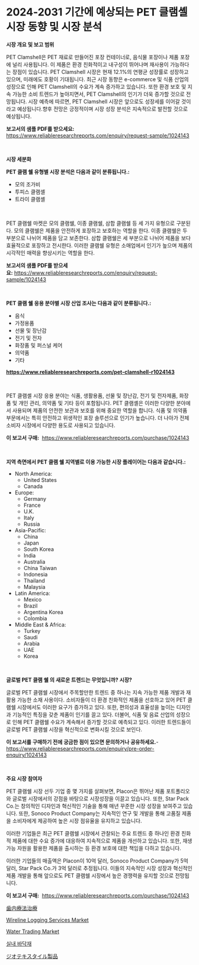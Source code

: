 <p><h1>2024-2031 기간에 예상되는 PET 클램셸 시장 동향 및 시장 분석</h1></p><p><strong>시장 개요 및 보고 범위</strong></p>
<p><p>PET Clamshell은 PET 재료로 만들어진 포장 컨테이너로, 음식물 포장이나 제품 포장에 널리 사용됩니다. 이 제품은 환경 친화적이고 내구성이 뛰어나며 재사용이 가능하다는 장점이 있습니다. PET Clamshell 시장은 현재 12.1%의 연평균 성장률로 성장하고 있으며, 미래에도 호황이 기대됩니다. 최근 시장 동향은 e-commerce 및 식품 산업의 성장으로 인해 PET Clamshell의 수요가 계속 증가하고 있습니다. 또한 환경 보호 및 지속 가능한 소비 트렌드가 높아지면서, PET Clamshell의 인기가 더욱 증가할 것으로 전망됩니다. 시장 예측에 따르면, PET Clamshell 시장은 앞으로도 성장세를 이어갈 것이라고 예상됩니다.향후 전망은 긍정적이며 시장 성장 분석은 지속적으로 발전할 것으로 예상됩니다.</p></p>
<p><strong>보고서의 샘플 PDF를 받으세요:</strong> <a href="https://www.reliableresearchreports.com/enquiry/request-sample/1024143">https://www.reliableresearchreports.com/enquiry/request-sample/1024143</a></p>
<p>&nbsp;</p>
<p><strong>시장 세분화</strong></p>
<p><strong>PET 클램 쉘 유형별 시장 분석은 다음과 같이 분류됩니다.:</strong></p>
<p><ul><li>모의 조가비</li><li>투피스 클램셸</li><li>트라이 클램셸</li></ul></p>
<p>&nbsp;</p>
<p><p>PET 클램쉘 마켓은 모의 클램쉘, 이종 클램쉘, 삼합 클램쉘 등 세 가지 유형으로 구분된다. 모의 클램쉘은 제품을 안전하게 포장하고 보호하는 역할을 한다. 이종 클램쉘은 두 부분으로 나뉘어 제품을 담고 보존한다. 삼합 클램쉘은 세 부분으로 나뉘어 제품을 보다 효율적으로 포장하고 전시한다. 이러한 클램쉘 유형은 소매업에서 인기가 높으며 제품의 시각적인 매력을 향상시키는 역할을 한다.</p></p>
<p><strong>보고서의 샘플 PDF를 받으세요:</strong>&nbsp;<a href="https://www.reliableresearchreports.com/enquiry/request-sample/1024143">https://www.reliableresearchreports.com/enquiry/request-sample/1024143</a></p>
<p>&nbsp;</p>
<p><strong> PET 클램 쉘 응용 분야별 시장 산업 조사는 다음과 같이 분류됩니다.:</strong></p>
<p><ul><li>음식</li><li>가정용품</li><li>선물 및 장난감</li><li>전기 및 전자</li><li>화장품 및 퍼스널 케어</li><li>의약품</li><li>기타</li></ul></p>
<p><strong><a href="https://www.reliableresearchreports.com/pet-clamshell-r1024143">https://www.reliableresearchreports.com/pet-clamshell-r1024143</a></strong></p>
<p>&nbsp;</p>
<p><p>PET 클램셸 시장 응용 분야는 식품, 생활용품, 선물 및 장난감, 전기 및 전자제품, 화장품 및 개인 관리, 의약품 및 기타 등이 포함됩니다. PET 클램셸은 이러한 다양한 분야에서 사용되며 제품의 안전한 보관과 보호를 위해 중요한 역할을 합니다. 식품 및 의약품 부문에서는 특히 안전하고 위생적인 포장 솔루션으로 인기가 높습니다. 더 나아가 전체 소비자 시장에서 다양한 용도로 사용되고 있습니다.</p></p>
<p><strong>이 보고서 구매:</strong>&nbsp; <a href="https://www.reliableresearchreports.com/purchase/1024143">https://www.reliableresearchreports.com/purchase/1024143</a></p>
<p>&nbsp;</p>
<p><strong>지역 측면에서 PET 클램 쉘 지역별로 이용 가능한 시장 플레이어는 다음과 같습니다.:</strong></p>
<p><ul>
    <li>
        North America:
        <ul>
            <li>United States</li>
            <li>Canada</li>
        </ul>
    </li>
    <li>
        Europe:
        <ul>
            <li>Germany</li>
            <li>France</li>
            <li>U.K.</li>
            <li>Italy</li>
            <li>Russia</li>
        </ul>
    </li>
    <li>
        Asia-Pacific:
        <ul>
            <li>China</li>
            <li>Japan</li>
            <li>South Korea</li>
            <li>India</li>
            <li>Australia</li>
            <li>China Taiwan</li>
            <li>Indonesia</li>
            <li>Thailand</li>
            <li>Malaysia</li>
        </ul>
    </li>
    <li>
        Latin America:
        <ul>
            <li>Mexico</li>
            <li>Brazil</li>
            <li>Argentina Korea</li>
            <li>Colombia</li>
        </ul>
    </li>
    <li>
        Middle East & Africa:
        <ul>
            <li>Turkey</li>
            <li>Saudi</li>
            <li>Arabia</li>
            <li>UAE</li>
            <li>Korea</li>
        </ul>
    </li>
    </ul></p>
<p>&nbsp;</p>
<p><strong>글로벌 PET 클램 쉘 의 새로운 트렌드는 무엇입니까? 시장?</strong></p>
<p><p>글로벌 PET 클램쉘 시장에서 주목할만한 트렌드 중 하나는 지속 가능한 제품 개발과 재활용 가능한 소재 사용이다. 소비자들이 더 환경 친화적인 제품을 선호하고 있어 PET 클램쉘 시장에서도 이러한 요구가 증가하고 있다. 또한, 편의성과 효율성을 높이는 디자인과 기능적인 특징을 갖춘 제품이 인기를 끌고 있다. 더불어, 식품 및 음료 산업의 성장으로 인해 PET 클램쉘 수요가 계속해서 증가할 것으로 예측되고 있다. 이러한 트렌드들이 글로벌 PET 클램쉘 시장을 혁신적으로 변화시킬 것으로 보인다.</p></p>
<p><strong>이 보고서를 구매하기 전에 궁금한 점이 있으면 문의하거나 공유하세요.</strong>- <a href="https://www.reliableresearchreports.com/enquiry/pre-order-enquiry/1024143">https://www.reliableresearchreports.com/enquiry/pre-order-enquiry/1024143</a></p>
<p>&nbsp;</p>
<p><strong>주요 시장 참여자</strong></p>
<p><p>PET 클램쉘 시장 선두 기업 중 몇 가지를 살펴보면, Placon은 뛰어난 제품 포트폴리오와 글로벌 시장에서의 강점을 바탕으로 시장성장을 이끌고 있습니다. 또한, Star Pack Co.는 창의적인 디자인과 혁신적인 기술을 통해 매년 꾸준한 시장 성장을 보여주고 있습니다. 또한, Sonoco Product Company는 지속적인 연구 및 개발을 통해 고품질 제품을 소비자에게 제공하여 높은 시장 점유율을 유지하고 있습니다.</p><p>이러한 기업들은 최근 PET 클램쉘 시장에서 관찰되는 주요 트렌드 중 하나인 환경 친화적 제품에 대한 수요 증가에 대응하여 지속적으로 제품을 개선하고 있습니다. 또한, 재생 가능 자원을 활용한 제품을 출시하는 등 환경 보호에 대한 책임을 다하고 있습니다.</p><p>이러한 기업들의 매출액은 Placon이 10억 달러, Sonoco Product Company가 5억 달러, Star Pack Co.가 3억 달러로 추정됩니다. 이들의 지속적인 시장 성장과 혁신적인 제품 개발을 통해 앞으로도 PET 클램쉘 시장에서 높은 경쟁력을 유지할 것으로 전망됩니다.</p></p>
<p><strong>이 보고서 구매:</strong>&nbsp;&nbsp;<a href="https://www.reliableresearchreports.com/purchase/1024143">https://www.reliableresearchreports.com/purchase/1024143</a></p>
<p><p><a href="https://medium.com/@addiehirthe05/%E6%A0%B9%E7%AE%A1%E6%B2%BB%E7%99%82%E3%81%AE%E5%B8%82%E5%A0%B4%E3%82%B7%E3%82%A7%E3%82%A2%E3%81%AE%E9%80%B2%E5%8C%96%E3%81%A8%E5%B8%82%E5%A0%B4%E6%88%90%E9%95%B7%E3%83%88%E3%83%AC%E3%83%B3%E3%83%892024%E5%B9%B4%E3%81%8B%E3%82%892031%E5%B9%B4%E3%81%BE%E3%81%A7-e48caed0e927">歯内療法治療</a></p><p><a href="https://github.com/seekum/Market-Research-Report-List-2/blob/main/wireline-logging-services-market.md">Wireline Logging Services Market</a></p><p><a href="https://github.com/nancykennedykellievqfqt2/Market-Research-Report-List-2/blob/main/water-trading-market.md">Water Trading Market</a></p><p><a href="https://github.com/JonHarrtis67676y/Market-Research-Report-List-1/blob/main/536398123754.md">실내 바닥재</a></p><p><a href="https://medium.com/@krishnajlhre/%E3%82%B8%E3%82%AA%E3%83%86%E3%82%AD%E3%82%B9%E3%82%BF%E3%82%A4%E3%83%AB%E8%A3%BD%E5%93%81%E5%B8%82%E5%A0%B4-2031%E5%B9%B4%E3%81%BE%E3%81%A7%E3%81%AE%E3%83%88%E3%83%AC%E3%83%B3%E3%83%89-%E4%BA%88%E6%B8%AC-%E7%AB%B6%E4%BA%89%E5%88%86%E6%9E%90-f4adc92f584e">ジオテキスタイル製品</a></p></p>